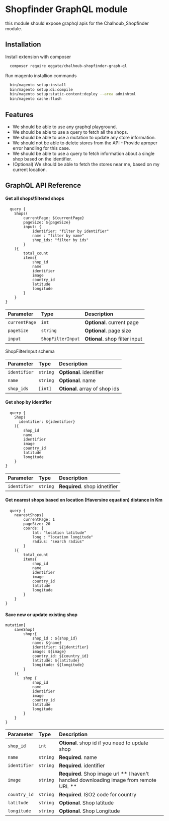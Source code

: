 
# Shopfinder GraphQL module

this module should expose graphql apis for the Chalhoub_Shopfinder module.

## Installation

Install extension with composer

```bash
  composer require eggate/chalhoub-shopfinder-graph-ql
```
Run magento installion commands

```bash
  bin/magento setup:install
  bin/magento setup:di:compile
  bin/magento setup:static-content:deploy --area adminhtml
  bin/magento cache:flush
``` 

## Features

- We should be able to use any graphql playground.
- We should be able to use a query to fetch all the shops.
- We should be able to use a mutation to update any store information.
- We should not be able to delete stores from the API - Provide aproper error handling for this case. 
- We should be able to use a query to fetch information about a single shop based on the identifier.
- (Optional) We should be able to fetch the stores near me, based on my current location.



## GraphQL API Reference

#### Get all shops\filtered shops 

```http
  query {
    Shops(
        currentPage: ${currentPage}
        pageSize: ${pageSize}
        input: {
            identifier: "filter by identifier"
            name : "filter by name"
            shop_ids: "filter by ids"
        }
    ){
        total_count
        items{
            shop_id
            name
            identifier
            image
            country_id
            latitude
            longitude
        }
    }
}
```
| Parameter | Type     | Description                       |
| :-------- | :------- | :-------------------------------- |
| `currentPage`      | `int` | **Optional**. current page |
| `pageSize`      | `string` | **Optional**. page size |
| `input`      | `ShopFilterInput` | **Otional**. shop filter input |

ShopFilterInput schema

| Parameter | Type     | Description                       |
| :-------- | :------- | :-------------------------------- |
| `identifier`      | `string` | **Optional**. identifier |
| `name`      | `string` | **Optional**. name|
| `shop_ids`      | `[int]` | **Otional**. array of shop ids |

#### Get shop by identifier

```http
  query {
    Shop(
      identifier: ${identifier}
    ){
        shop_id
        name
        identifier
        image
        country_id
        latitude
        longitude
    }
}
```

| Parameter | Type     | Description                       |
| :-------- | :------- | :-------------------------------- |
| `identifier`      | `string` | **Required**. shop idnetifier |

#### Get nearest shops based on location (Haversine equation) distance in Km

```http
  query {
    nearestShops(
        currentPage: 1
        pageSize: 20
        coords: {
            lat: "location latitude"
            long : "location longitude"
            radius: "search radius"
        }
    ){
        total_count
        items{
            shop_id
            name
            identifier
            image
            country_id
            latitude
            longitude
        }
    }
}
```
#### Save new or update existing shop

```
mutation{
    saveShop(
        shop:{
            shop_id : ${shop_id}
            name: ${name}
            identifier: ${identifier}
            image: ${image}
            country_id: ${country_id}
            latitude: ${latitude}
            longitude: ${longitude}
        }
    ){
        shop {
            shop_id
            name
            identifier
            image
            country_id
            latitude
            longitude
        }
    }
}
```
| Parameter | Type     | Description                       |
| :-------- | :------- | :-------------------------------- |
| `shop_id`      | `int` | **Otional**.  shop id if you need to update shop|
| `name`      | `string` | **Required**. name|
| `identifier`      | `string` | **Required**. identifier |
| `image`      | `string` | **Required**. Shop image url ** I haven't handled downloading image from remote URL ** |
| `country_id`      | `string` | **Required**. ISO2 code for country |
| `latitude`      | `string` | **Optional**. Shop latitude |
| `longitude`      | `string` | **Optional**. Shop Longitude |